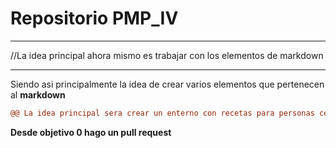 # Repositorio PMP_IV 
***
//La idea principal ahora mismo es trabajar con los elementos de markdown
***
Siendo asi principalmente la idea de crear varios elementos que pertenecen al **markdown**

```diff
@@ La idea principal sera crear un enterno con recetas para personas celiacas @@
``` 
**Desde objetivo 0 hago un pull request**
